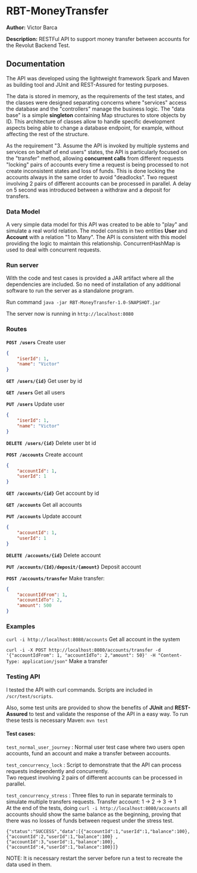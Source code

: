 # RBT-MoneyTransfer

**Author:** Victor Barca

**Description:** RESTFul API to support money transfer between accounts for the Revolut Backend Test.

## Documentation

The API was developed using the lightweight framework Spark and Maven as building tool 
and JUnit and REST-Assured for testing purposes. 

The data is stored in memory, as the requirements of the test states, and the classes were designed separating concerns 
where "services" access the database and the "controllers" manage the business logic. The "data base" is a simple **singleton**
containing Map structures to store objects by ID. This architecture of classes allow to handle specific development aspects 
being able to change a database endpoint, for example, without affecting the rest of the structure.

As the requirement "3. Assume the API is invoked by multiple systems and services on behalf of end users" states, 
the API is particularly focused on the "transfer" method, allowing **concurrent calls** from different requests 
"locking" pairs of accounts every time a request is being processed to not create inconsistent states and loss of funds.
This is done locking the accounts always in the same order to avoid "deadlocks". Two request involving 2 pairs of 
different accounts can be processed in parallel. A delay on 5 second was introduced between a withdraw and a deposit
for transfers.

### Data Model

A very simple data model for this API was created to be able to "play" and simulate a real world relation.
The model consists in two entities **User** and **Account** with a relation "1 to Many". The API is consistent with this model
providing the logic to maintain this relationship. ConcurrentHashMap is used to deal with concurrent requests.

### Run server

With the code and test cases is provided a JAR artifact where all the dependencies are included. So no need of installation of any additional software to run the server as a standalone program.

Run command `java -jar RBT-MoneyTransfer-1.0-SNAPSHOT.jar`

The server now is running in `http://localhost:8080`

### Routes

**`POST /users`** Create user

```json
{
    "iserId": 1,
    "name": "Victor"
}
```

**`GET /users/{id}`** Get user by id
               
**`GET /users`** Get all users
          
**`PUT /users`** Update user

```json
{
    "iserId": 1,
    "name": "Victor"
}
```
                
**`DELETE /users/{id}`** Delete user bt id
    
**`POST /accounts`** Create account

```json
{
    "accountId": 1,
    "userId": 1
}
```
      
**`GET /accounts/{id}`** Get account by id
        
**`GET /accounts`** Get all accounts

**`PUT /accounts`** Update account

```json
{
    "accountId": 1,
    "userId": 1
}
```
          
**`DELETE /accounts/{id}`** Delete account
              
**`PUT /accounts/{Id}/deposit/{amount}`** Deposit account
          
**`POST /accounts/transfer`** Make transfer:

```json
{
    "accountIdFrom": 1,
    "accountIdTo": 2,
    "amount": 500
}
```

### Examples

`curl -i http://localhost:8080/accounts` Get all account in the system

`curl -i -X POST http://localhost:8080/accounts/transfer -d 
'{"accountIdFrom": 1, "accountIdTo": 2,"amount": 50}' -H "Content-Type: application/json"` Make a transfer

### Testing API
I tested the API with curl commands. Scripts are included in `/scr/test/scripts`.

Also, some test units are provided to show the benefits of **JUnit** and **REST-Assured** to test and validate the response of the API in a easy way. 
To run these tests is necessary Maven: `mvn test`

#### Test cases:

`test_normal_user_journey` : Normal user test case where two users open accounts, fund an account and make a transfer between accounts.

`test_concurrency_lock` : Script to demonstrate that the API can process requests independently and concurrently.  
Two request involving 2 pairs of different accounts can be processed in parallel.

`test_concurrency_stress` : Three files to run in separate terminals to simulate multiple transfers requests.
 Transfer account:  1 -> 2 -> 3 -> 1  
At the end of the tests, doing `curl -i http://localhost:8080/accounts` all accounts should show the 
same balance as the beginning, proving that there was no losses of funds between request under the stress test.

`{"status":"SUCCESS","data":[{"accountId":1,"userId":1,"balance":100},{"accountId":2,"userId":1,"balance":100}
,{"accountId":3,"userId":1,"balance":100},{"accountId":4,"userId":1,"balance":100}]}`

NOTE: It is necessary restart the server before run a test to recreate the data used in them.
